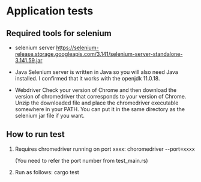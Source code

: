 # Application tests

## Required tools for selenium
* selenium server
	https://selenium-release.storage.googleapis.com/3.141/selenium-server-standalone-3.141.59.jar

* Java
	Selenium server is written in Java so you will also need Java installed.
	I confirmed that it works with the openjdk 11.0.18.

* Webdriver
	Check your version of Chrome and then download the version of chromedriver that corresponds to your version of Chrome.
	Unzip the downloaded file and place the chromedriver executable somewhere in your PATH. You can put it in the same directory as the selenium jar file if you want.

## How to run test
1. Requires chromedriver running on port xxxx:
	choromedriver --port=xxxx
	
	(You need to refer the port number from test_main.rs)

2. Run as follows:
	 cargo test


